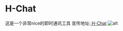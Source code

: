 # H-Chat
这是一个非常nice的即时通讯工具
宣传地址:[ H-Chat](https://610e0b4893b0b.site123.me/)
![alt ](https://s3.bmp.ovh/imgs/2022/06/17/389d923d94e87ab4.png)
